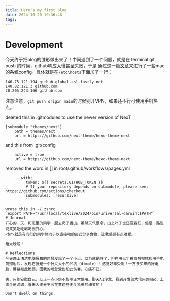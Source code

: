 ```yaml
---
title: Here's my first blog
date: 2024-10-20 19:36:48
tags:
---
```


# Development
今天终于把blog的雏形做出来了！中间遇到了一个问题，就是在 terminal git push 的时候，github响应太慢甚至失败，于是
通过这一篇[文章](#https://www.jianshu.com/p/c80c50267227)来进行了一些mac的系统config。具体就是在`\etc\hosts`下面加了一行：
```
146.75.121.194 github.global.ssl.fastly.net
140.82.121.3 github.com
20.205.243.166 github.com
```

注意注意，`git push origin main`的时候别开VPN，如果还不行可使用手机热点。

deleted this in .gitmodules to use the newer version of NexT
```
[submodule "themes/next"]
	path = themes/next
	url = https://github.com/next-theme/hexo-theme-next
```
and this from .git/config
```[submodule "themes/next"]
	active = true
	url = https://github.com/next-theme/hexo-theme-next
```

removed the word in [] in root/.github/workflows/pages.yml
 ```- uses: actions/checkout@v4
        with:
          token: ${{ secrets.GITHUB_TOKEN }}
          # If your repository depends on submodule, please see: https://github.com/actions/checkout
          submodules: [recursive]
		  ```

wrote this in ~/.zshrc
`export PATH="/usr/local/texlive/2024/bin/universal-darwin:$PATH"`
# Journal
开心的一天，和班里的同学一起去爬了香山。虽然天气很冷，山上叶子也还没变红，但是一路说说笑笑吃吃喝喝很开心。
<br>就是有同行的同学倾向于以直接咬的形式分享食物，让我感觉有点难受。

睡太晚啦！

# Reflections
今天晚上清洁电脑屏幕的时候发现了一个小点，以为就是脏了，但在用无尘布百般擦拭和用手电筒照射后，发现它就是一个针尖大小的凹坑（dimple）！感觉好难受啊！一万多买来的好电脑，屏幕如此脆弱，因我的疏忽受到如此伤害，心痛不已。

害，只能安慰自己，反正一点小伤不影响正常使用。那天AI沙龙，看到开发部大佬用的mac，上面全是油印，看来大佬是不会在意这些无关紧要的细节的！

Don't dwell on things.